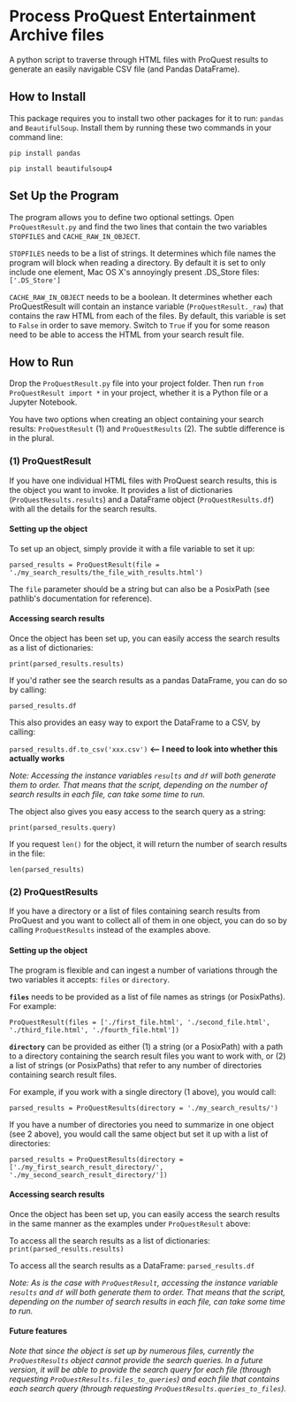 # Process ProQuest Entertainment Archive files

A python script to traverse through HTML files with ProQuest results to generate an easily navigable CSV file (and Pandas DataFrame).


## How to Install

This package requires you to install two other packages for it to run: `pandas` and `BeautifulSoup`. Install them by running these two commands in your command line:

`pip install pandas`

`pip install beautifulsoup4`


## Set Up the Program

The program allows you to define two optional settings. Open `ProQuestResult.py` and find the two lines that contain the two variables `STOPFILES` and `CACHE_RAW_IN_OBJECT`.

`STOPFILES` needs to be a list of strings. It determines which file names the program will block when reading a directory. By default it is set to only include one element, Mac OS X's annoyingly present .DS_Store files: `['.DS_Store']`

`CACHE_RAW_IN_OBJECT` needs to be a boolean. It determines whether each ProQuestResult will contain an instance variable (`ProQuestResult._raw`) that contains the raw HTML from each of the files. By default, this variable is set to `False` in order to save memory. Switch to `True` if you for some reason need to be able to access the HTML from your search result file.


## How to Run

Drop the `ProQuestResult.py` file into your project folder. Then run `from ProQuestResult import *` in your project, whether it is a Python file or a Jupyter Notebook.

You have two options when creating an object containing your search results: `ProQuestResult` (1) and `ProQuestResults` (2). The subtle difference is in the plural.


### (1) ProQuestResult

If you have one individual HTML files with ProQuest search results, this is the object you want to invoke. It provides a list of dictionaries (`ProQuestResults.results`) and a DataFrame object (`ProQuestResults.df`) with all the details for the search results.


#### Setting up the object

To set up an object, simply provide it with a file variable to set it up: 

`parsed_results = ProQuestResult(file = './my_search_results/the_file_with_results.html')`

The `file` parameter should be a string but can also be a PosixPath (see pathlib's documentation for reference).


#### Accessing search results

Once the object has been set up, you can easily access the search results as a list of dictionaries:

`print(parsed_results.results)`

If you'd rather see the search results as a pandas DataFrame, you can do so by calling:

`parsed_results.df`

This also provides an easy way to export the DataFrame to a CSV, by calling:

`parsed_results.df.to_csv('xxx.csv')` **<-- I need to look into whether this actually works**

*Note: Accessing the instance variables `results` and `df` will both generate them to order. That means that the script, depending on the number of search results in each file, can take some time to run.*

The object also gives you easy access to the search query as a string:

`print(parsed_results.query)`

If you request `len()` for the object, it will return the number of search results in the file:

`len(parsed_results)`


### (2) ProQuestResults

If you have a directory or a list of files containing search results from ProQuest and you want to collect all of them in one object, you can do so by calling `ProQuestResults` instead of the examples above.


#### Setting up the object

The program is flexible and can ingest a number of variations through the two variables it accepts: `files` or `directory`.

**`files`** needs to be provided as a list of file names as strings (or PosixPaths). For example:

`ProQuestResult(files = ['./first_file.html', './second_file.html', './third_file.html', './fourth_file.html'])`

**`directory`** can be provided as either (1) a string (or a PosixPath) with a path to a directory containing the search result files you want to work with, or (2) a list of strings (or PosixPaths) that refer to any number of directories containing search result files.

For example, if you work with a single directory (1 above), you would call:

`parsed_results = ProQuestResults(directory = './my_search_results/')`

If you have a number of directories you need to summarize in one object (see 2 above), you would call the same object but set it up with a list of directories:

`parsed_results = ProQuestResults(directory = ['./my_first_search_result_directory/', './my_second_search_result_directory/'])`


#### Accessing search results

Once the object has been set up, you can easily access the search results in the same manner as the examples under `ProQuestResult` above:

To access all the search results as a list of dictionaries: `print(parsed_results.results)`

To access all the search results as a DataFrame: `parsed_results.df`

*Note: As is the case with `ProQuestResult`, accessing the instance variable `results` and `df` will both generate them to order. That means that the script, depending on the number of search results in each file, can take some time to run.*


#### Future features

*Note that since the object is set up by numerous files, currently the `ProQuestResults` object cannot provide the search queries. In a future version, it will be able to provide the search query for each file (through requesting `ProQuestResults.files_to_queries`) and each file that contains each search query (through requesting `ProQuestResults.queries_to_files`).*
